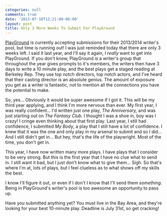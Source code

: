 ```yaml
---
categories: null
comments: true
date: '2013-07-10T12:21:00-06:00'
layout: post
title: Only 3 More Weeks To Submit For PlayGround
---
```


[PlayGround](http://playground-sf.org/) is currently accepting submissions for their 2013/2014 writer's pool, but time is running out! I was just reminded today that there are only 3 weeks left. I said it last year, and I'll say it again, I *really* want to get into PlayGround. If you don't know, PlayGround is a writer's group that throughout the year gives prompts to it's members, the writers then have 3 days to write a 10 minute play, and the best plays get a staged reading at Berkeley Rep. They use top notch directors, top notch actors, and I've heard that their casting director is an absolute genius. The amount of exposure you get as a writer is fantastic, not to mention all the connections you have the potential to make.

So, yes... Obviously it would be super awesome if I got it. This will be my third year applying, and I think I'm more nervous than ever. My first year, I was really confident... I'd written just one play, *The Anniversary,* and was just starting out on *The Fantasy Club.* I thought I was a shoe in, boy was I crazy! I cringe even thinking about that first play. Last year, I still had confidence, I submitted *My Body*, a play that I still have a lot of confidence. I knew that it was the one and only play in my arsenal to submit and so I did... And I still didn't get in... But hey, that's the life of the playwright. Most of the time, you don't get in.

This year, I have now written many more plays. I have plays that I consider to be very strong. But this is the first year that I have no clue what to send in. I still want it bad, but I just don't know what to give them... Sigh. So that's where I'm at, lots of plays, but I feel clueless as to what shows off my skills the best. 

I know I'll figure it out, or even if I don't I know that I'll send them *something*. Being in PlayGround's writer's pool is too awesome an opportunity to pass up.

Have you submitted anything yet? You must live in the Bay Area, and they're looking for your best 10-minute play. Deadline is July 31st, so get cracking!